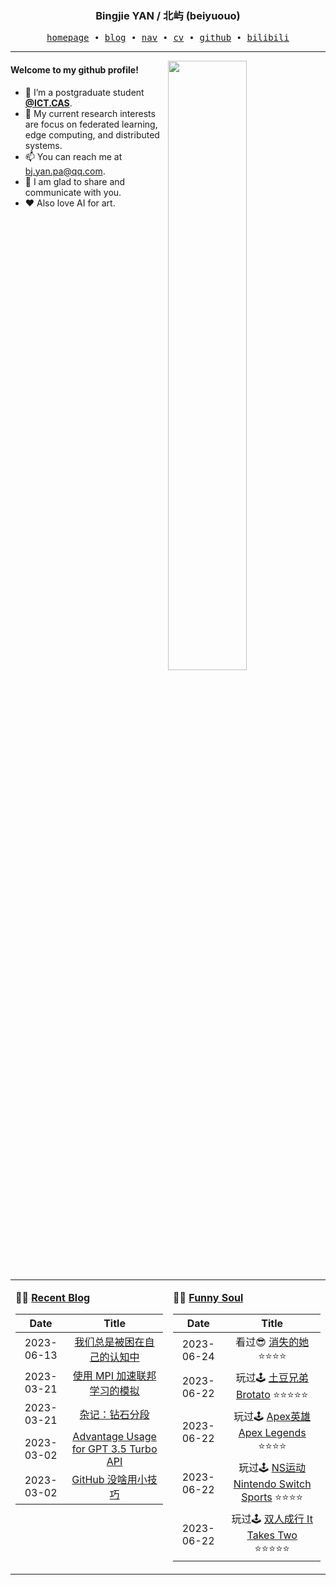 <h3 align="center"> Bingjie YAN / 北屿 (beiyuouo) </h3>


<p align="center">
  <samp>
    <a href="https://www.bj-yan.top/">homepage</a> ∙
    <a href="https://blog.bj-yan.top/">blog</a> ∙
    <a href="https://nav.bj-yan.top/">nav</a> ∙
    <a href="https://www.bj-yan.top/pdf/cv_en.pdf">cv</a> ∙ 
    <a href="https://github.com/beiyuouo">github</a> ∙ 
    <a href="https://space.bilibili.com/23511429">bilibili</a>
  </samp>
</p>


---

<img align="right" src="https://github-readme-stats.vercel.app/api?username=beiyuouo&show_icons=true&hide_border=true&theme=radical" width="50%">


#### Welcome to my github profile!
<!-- languages:start -->
<!-- prettier-ignore-start -->
<!-- markdownlint-disable -->
- 🔭 I’m a postgraduate student [**@ICT.CAS**](http://www.ict.cas.cn/).
- 🌱 My current research interests are focus on federated learning, edge computing, and distributed systems.
- 📫 You can reach me at [bj.yan.pa@qq.com](mailto:bj.yan.pa@qq.com).
- 🎨 I am glad to share and communicate with you.
- ❤️ Also love AI for art.
<!-- markdownlint-restore -->
<!-- prettier-ignore-end -->
<!-- languages:end -->

<table width="100%" align="center" padding="0" margin="0">
<tr>
<td valign="top" width="50%">

**🤹‍♀️ <a href="https://blog.bj-yan.top/" target="_blank">Recent Blog</a>**

<!-- START_SECTION:blog -->
| Date | Title |
| :-: | :---: |
| 2023-06-13 | <a href='https://blog.bj-yan.top/p/misc-wo-men-zong-bei-kun-zai-zi-ji-de-ren-zhi-zhong/' target='_blank'>我们总是被困在自己的认知中</a> |
| 2023-03-21 | <a href='https://blog.bj-yan.top/p/blog-accelerating-federated-learning-simulation-using-mpi/' target='_blank'>使用 MPI 加速联邦学习的模拟</a> |
| 2023-03-21 | <a href='https://blog.bj-yan.top/p/misc-games-rank-diamond/' target='_blank'>杂记：钻石分段</a> |
| 2023-03-02 | <a href='https://blog.bj-yan.top/p/blog-advantage-usage-for-gpt-3-5-turbo/' target='_blank'>Advantage Usage for GPT 3.5 Turbo API</a> |
| 2023-03-02 | <a href='https://blog.bj-yan.top/p/blog-github-useless-tips/' target='_blank'>GitHub 没啥用小技巧</a> |
<!-- END_SECTION:blog -->
</td>
<td valign="top" width="50%">

**🤾‍♂️ <a href="https://www.douban.com/people/beiyuouo/" target="_blank">Funny Soul</a>**

<!-- START_SECTION:douban -->
| Date | Title |
| :-: | :---: |
| 2023-06-24 | 看过😎 <a href='http://movie.douban.com/subject/35660795/' target='_blank'>消失的她</a> ⭐⭐⭐⭐ |
| 2023-06-22 | 玩过🕹 <a href='http://www.douban.com/game/36124711/' target='_blank'>土豆兄弟 Brotato</a> ⭐⭐⭐⭐⭐ |
| 2023-06-22 | 玩过🕹 <a href='http://www.douban.com/game/30453625/' target='_blank'>Apex英雄 Apex Legends</a> ⭐⭐⭐⭐ |
| 2023-06-22 | 玩过🕹 <a href='http://www.douban.com/game/35764203/' target='_blank'>NS运动 Nintendo Switch Sports</a> ⭐⭐⭐⭐ |
| 2023-06-22 | 玩过🕹 <a href='http://www.douban.com/game/35110438/' target='_blank'>双人成行 It Takes Two</a> ⭐⭐⭐⭐⭐ |
<!-- END_SECTION:douban -->
</td>
</tr>

<!-- START_SECTION:github-xxx -->
<!-- END_SECTION:github-xxx -->

</table>
